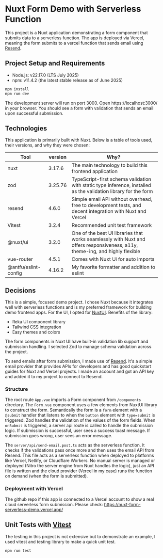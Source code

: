 # Nuxt Form Demo with Serverless Function

This project is a Nuxt application demonstrating a form component that submits data to a serverless function. The app is deployed via Vercel, meaning the form submits to a vercel function that sends email using [Resend](https://resend.com/).


## Project Setup and Requirements

- Node.js: v22.17.0 (LTS July 2025)
- npm: v11.4.2 (the latest stable release as of June 2025)

```sh
npm install
npm run dev
```

The development server will run on port 3000. Open https://localhost:3000/ in your browser. You should see a form with validation that sends an email upon successful submission.


## Technologies

This application is primarily built with Nuxt. Below is a table of tools used, their versions, and why they were chosen:

| Tool | version | Why? |
|----------|----------|----------|
| nuxt    | 3.17.6     | The main technology to build this frontend application |
| zod    | 3.25.76     | TypeScript-first schema validation with static type inference, installed as the validation library for the form |
| resend    | 4.6.0     | Simple email API without overhead, free to development tests, and decent integration with Nuxt and Vercel |
| Vitest    | 3.2.4     | Recommended unit test framework |
| @nuxt/ui    | 3.2.0     | One of the best UI libraries that works seamlessly with Nuxt and offers responsiveness, a11y, theme-ing, and highly flexible |
| vue-router    | 4.5.1     | Comes with Nuxt Ui for auto imports |
| @antfu/eslint-config    | 4.16.2     | My favorite formatter and addition to eslint |


## Decisions

This is a simple, focused demo project. I chose Nuxt because it integrates well with serverless functions and is my preferred framework for building demo frontend apps.
For the UI, I opted for [NuxtUI](https://ui.nuxt.com/). Benefits of the library:
- Reka UI component library
- Tailwind CSS integration
- Easy themes and colors

The form components in Nuxt UI have built-in validation lib support and submission handling. I selected Zod to manage schema validation across the project.

To send emails after form submission, I made use of [Resend](https://resend.com/). It's a simple email provider that provides APIs for developers and has good quickstart guides for Nuxt and Vercel projects. I made an account and got an API key and added it to my project to connect to Resend. 

### Structure

The root route `App.vue` imports a Form component from `/components` directory.
The `Form.vue` component uses a few elements from NuxtUI library to construct the form. Semantically the form is a `form` element with a `@submit` handler that listens to when the `button` element with `type=submit` is triggered. Zod handles the validation of the values of the form fields. When `onSubmit` is triggered, a server api route is called to handle the submission logic. If submission is successful, user sees a success toast message. If submission goes wrong, user sees an error message.

The `server/api/send-email.post.ts` acts as the serverless function. It checks if the validations pass once more and then uses the email API from Resend. This file acts as a serverless function when deployed to platforms like Vercel, Netlify, or Cloudflare Workers. No manual server is managed or deployed (Nitro the server engine from Nuxt handles the logic), just an API file is written and the cloud provider (Vercel in my case) runs the function on demand (when the form is submitted).

### Deployment with Vercel

The github repo if this app is connected to a Vercel account to show a real cloud serverless form submission. Please check: https://nuxt-form-serverless-demo.vercel.app/ 


## Unit Tests with [Vitest](https://vitest.dev/)

The testing in this project is not extensive but to demonstrate an example, I used vitest and testing library to make a quick unit test.

```sh
npm run test
```
